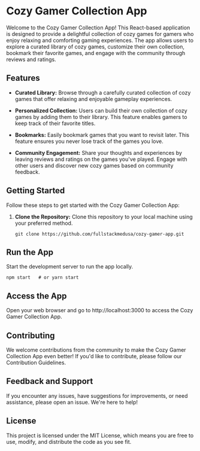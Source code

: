 # Cozy Gamer Collection App

Welcome to the Cozy Gamer Collection App! This React-based application is designed to provide a delightful collection of cozy games for gamers who enjoy relaxing and comforting gaming experiences. The app allows users to explore a curated library of cozy games, customize their own collection, bookmark their favorite games, and engage with the community through reviews and ratings.

## Features

- **Curated Library:** Browse through a carefully curated collection of cozy games that offer relaxing and enjoyable gameplay experiences.

- **Personalized Collection:** Users can build their own collection of cozy games by adding them to their library. This feature enables gamers to keep track of their favorite titles.

- **Bookmarks:** Easily bookmark games that you want to revisit later. This feature ensures you never lose track of the games you love.

- **Community Engagement:** Share your thoughts and experiences by leaving reviews and ratings on the games you've played. Engage with other users and discover new cozy games based on community feedback.

## Getting Started

Follow these steps to get started with the Cozy Gamer Collection App:

1. **Clone the Repository:** Clone this repository to your local machine using your preferred method.
   ``````
   git clone https://github.com/fullstackmedusa/cozy-gamer-app.git
## Run the App
Start the development server to run the app locally.

```
npm start   # or yarn start
```
## Access the App
Open your web browser and go to http://localhost:3000 to access the Cozy Gamer Collection App.

## Contributing
We welcome contributions from the community to make the Cozy Gamer Collection App even better! If you'd like to contribute, please follow our Contribution Guidelines.

## Feedback and Support
If you encounter any issues, have suggestions for improvements, or need assistance, please open an issue. We're here to help!

## License
This project is licensed under the MIT License, which means you are free to use, modify, and distribute the code as you see fit.
